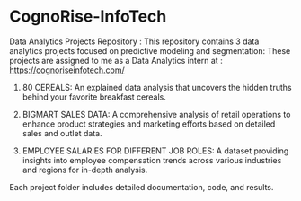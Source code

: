 # CognoRise-InfoTech

Data Analytics Projects Repository : This repository contains 3 data analytics projects focused on predictive modeling and segmentation:
These projects are assigned to me as a Data Analytics intern at : https://cognoriseinfotech.com/ 

1. 80 CEREALS: An explained data analysis that uncovers the hidden truths behind your favorite breakfast cereals.

2. BIGMART SALES DATA: A comprehensive analysis of retail operations to enhance product strategies and marketing efforts based on detailed sales and outlet data.

3. EMPLOYEE SALARIES FOR DIFFERENT JOB ROLES: A dataset providing insights into employee compensation trends across various industries and regions for in-depth analysis.
   
Each project folder includes detailed documentation, code, and results.
